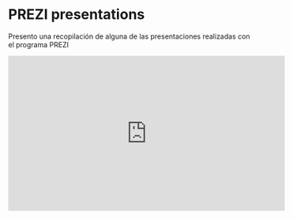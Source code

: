 # PREZI presentations
Presento una recopilación de alguna de las presentaciones realizadas con el programa PREZI

<iframe src="https://prezi.com/p/embed/SxMlo9LVtdzrrXVmFout/" id="iframe_container" frameborder="0" webkitallowfullscreen="" mozallowfullscreen="" allowfullscreen="" allow="autoplay; fullscreen" height="315" width="560"></iframe>
